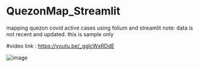 # QuezonMap_Streamlit

mapping quezon covid active cases using folium and streamlit
note: data is not recent and updated. this is sample only


#video link : https://youtu.be/_ggIcWxRDdE

![image](https://user-images.githubusercontent.com/67377766/129480622-f3597518-c78c-4acb-b542-42ccbcaca8fd.png)




